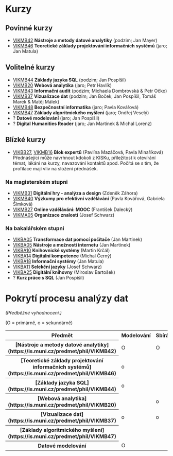 # Kurzy

## Povinné kurzy


- [VIKMB42](https://is.muni.cz/predmet/phil/VIKMB42) **Nástroje a metody datové analytiky** (podzim; Jan Mayer)
- [VIKMB46](https://is.muni.cz/predmet/phil/VIKMB46) **Teoretické základy projektování informačních systémů** (jaro; Jan Matula)

## Volitelné kurzy

- [VIKMB44](https://is.muni.cz/predmet/phil/VIKMB44) **Základy jazyka SQL** (podzim; Jan Pospíšil)
- [VIKMB20](https://is.muni.cz/predmet/phil/VIKMB20) **Webová analytika** (jaro; Petr Havlík)
- [VIKMB43](https://is.muni.cz/predmet/phil/VIKMB43) **Informační audit** (podzim; Michaela Dombrovská & Petr Očko)
- [VIKMB37](https://is.muni.cz/predmet/phil/VIKMB37) **Vizualizace dat** (podzim; Jan Boček, Jan Pospíšil, Tomáš Marek & Matěj Málek)
- [VIKMB48](https://is.muni.cz/predmet/phil/VIKMB48) **Bezpečnostní informatika** (jaro; Pavla Kovářová)
- [VIKMB47](https://is.muni.cz/predmet/phil/VIKMB47) **Základy algoritmického myšlení** (jaro; Ondřej Veselý)
- ? **Datové modelování** (jaro; Jan Pospíšil)
- ? **Digital Humanities Reader** (jaro; Jan Martinek & Michal Lorenz)

## Blízké kurzy

- [VIKBB27](https://is.muni.cz/predmet/phil/VIKBB27), [VIKMB16](https://is.muni.cz/predmet/phil/VIKMB16) **Blok expertů** (Pavlína Mazáčová, Pavla Minaříková) Přednášející může navrhnout kdokoli z KISKu, příležitost k otevírání témat, lákání na kurzy, navazování kontaktů apod. Počítá se s tím, že profilace mají vliv na složení přednášek.

### Na magisterském stupni

- [VIKMB31](https://is.muni.cz/predmet/phil/VIKMB31) **Digitální hry - analýza a design** (Zdeněk Záhora)
- [VIKMB40](https://is.muni.cz/predmet/phil/VIKMB40) **Výzkumy pro efektivní vzdělávání** (Pavla Kovářová, Gabriela Šimková)
- [VIKMB27](https://is.muni.cz/predmet/phil/VIKMB27) **Online vzdělávání: MOOC** (František Dalecký)
- [VIKMA05](https://is.muni.cz/predmet/phil/VIKMA05) **Organizace znalostí** (Josef Schwarz)

### Na bakalářském stupni

- [VIKBA05](https://is.muni.cz/predmet/phil/VIKBA05) **Transformace dat pomocí počítače** (Jan Martinek)
- [VIKBA05](https://is.muni.cz/predmet/phil/VIKBA07) **Nástroje a možnosti internetu** (Jan Martinek)
- [VIKBA10](https://is.muni.cz/predmet/phil/VIKBA10) **Knihovnické systémy** (Martin Krčál)
- [VIKBA14](https://is.muni.cz/predmet/phil/VIKBA14) **Digitální kompetence** (Michal Černý)
- [VIKBA18](https://is.muni.cz/predmet/phil/VIKBA18) **Informační systémy** (Jan Matula)
- [VIKBA11](https://is.muni.cz/predmet/phil/VIKBA11) **Selekční jazyky** (Josef Schwarz)
- [VIKBA25](https://is.muni.cz/predmet/phil/VIKBA25) **Digitální knihovny** (Miroslav Bartošek)
- ? **Kurz práce s SQL** (Jan Pospíšil)

# Pokrytí procesu analýzy dat

*(Předběžné vyhodnocení.)*

(O = primárně, o = sekundárně)

<table>
	<tr>
		<th>Předmět</th>
		<th>Modelování</th>
		<th>Sbírání</th>
		<th>Čištění</th>
		<th>Analýza</th>
		<th>Interpretace</th>
		<th>Prezentace</th>
	</tr>
	<tr>
		<th>[Nástroje a metody datové analytiky](https://is.muni.cz/predmet/phil/VIKMB42)</th>
		<td>O</td>
		<td>O</td>
		<td>O</td>
		<td>O</td>
		<td>O</td>
		<td>O</td>
	</tr>
	<tr>
		<th>[Teoretické základy projektování informačních systémů](https://is.muni.cz/predmet/phil/VIKMB46)</th>
		<td>o</td>
		<td></td>
		<td></td>
		<td></td>
		<td></td>
		<td></td>
	</tr>
	<tr>
		<th>[Základy jazyka SQL](https://is.muni.cz/predmet/phil/VIKMB44)</th>
		<td>o</td>
		<td></td>
		<td>o</td>
		<td>O</td>
		<td>O</td>
		<td>o</td>
	</tr>
	<tr>
		<th>[Webová analytika](https://is.muni.cz/predmet/phil/VIKMB20)</th>
		<td></td>
		<td>o</td>
		<td>o</td>
		<td>O</td>
		<td>O</td>
		<td></td>
	</tr>
	<tr>
		<th>[Vizualizace dat](https://is.muni.cz/predmet/phil/VIKMB37)</th>
		<td>o</td>
		<td>o</td>
		<td>o</td>
		<td>o</td>
		<td>O</td>
		<td>O</td>
	</tr>
	<tr>
		<th>[Základy algoritmického myšlení](https://is.muni.cz/predmet/phil/VIKMB47)</th>
		<td></td>
		<td></td>
		<td>o</td>
		<td>o</td>
		<td></td>
		<td></td>
	</tr>
	<tr>
		<th>Datové modelování</th>
		<td>O</td>
		<td></td>
		<td></td>
		<td>o</td>
		<td>o</td>
		<td>O</td>
	</tr>
</table>

